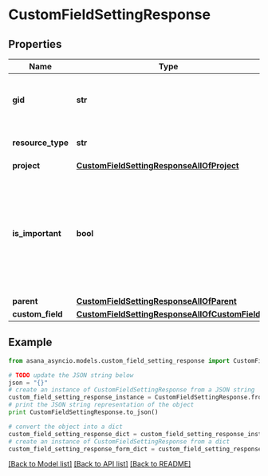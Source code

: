 # CustomFieldSettingResponse


## Properties

Name | Type | Description | Notes
------------ | ------------- | ------------- | -------------
**gid** | **str** | Globally unique identifier of the resource, as a string. | [optional] [readonly] 
**resource_type** | **str** | The base type of this resource. | [optional] [readonly] 
**project** | [**CustomFieldSettingResponseAllOfProject**](CustomFieldSettingResponseAllOfProject.md) |  | [optional] 
**is_important** | **bool** | &#x60;is_important&#x60; is used in the Asana web application to determine if this custom field is displayed in the list/grid view of a project or portfolio. | [optional] [readonly] 
**parent** | [**CustomFieldSettingResponseAllOfParent**](CustomFieldSettingResponseAllOfParent.md) |  | [optional] 
**custom_field** | [**CustomFieldSettingResponseAllOfCustomField**](CustomFieldSettingResponseAllOfCustomField.md) |  | [optional] 

## Example

```python
from asana_asyncio.models.custom_field_setting_response import CustomFieldSettingResponse

# TODO update the JSON string below
json = "{}"
# create an instance of CustomFieldSettingResponse from a JSON string
custom_field_setting_response_instance = CustomFieldSettingResponse.from_json(json)
# print the JSON string representation of the object
print CustomFieldSettingResponse.to_json()

# convert the object into a dict
custom_field_setting_response_dict = custom_field_setting_response_instance.to_dict()
# create an instance of CustomFieldSettingResponse from a dict
custom_field_setting_response_form_dict = custom_field_setting_response.from_dict(custom_field_setting_response_dict)
```
[[Back to Model list]](../README.md#documentation-for-models) [[Back to API list]](../README.md#documentation-for-api-endpoints) [[Back to README]](../README.md)


